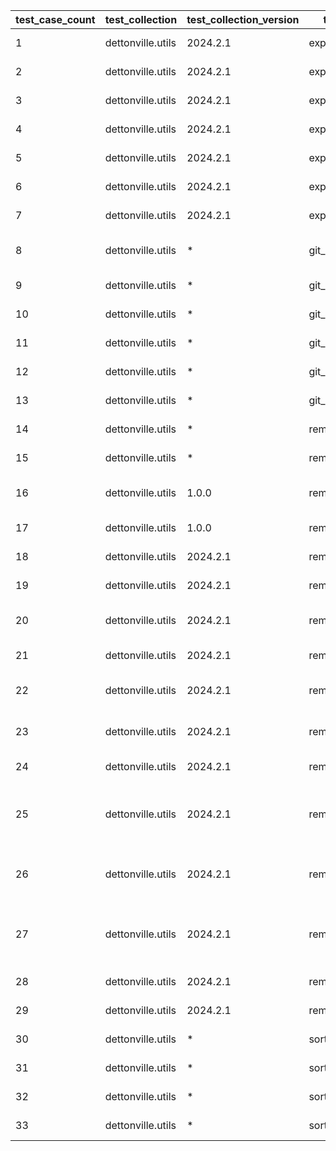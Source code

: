  | test_case_count | test_collection | test_collection_version | test_component | test_job_link | test_component_git_branch | test_component_git_commit_hash | test_case_id | test_date | test_description | test_failed | test_details_link | 
 |--- | --- | --- | --- | --- | --- | --- | --- | --- | --- | --- | --- | 
 | 1 | dettonville.utils | 2024.2.1 | export_dicts |  | main | bf085e9 | 01 | 2024-02-20T22:35:39Z | CSV test | False | [test details](./export_dicts/test.results/test_01/test-results.detailed.yml) | 
 | 2 | dettonville.utils | 2024.2.1 | export_dicts |  | main | bf085e9 | 02 | 2024-02-20T22:35:39Z | CSV test - empty key value | False | [test details](./export_dicts/test.results/test_02/test-results.detailed.yml) | 
 | 3 | dettonville.utils | 2024.2.1 | export_dicts |  | main | bf085e9 | 03 | 2024-02-20T22:35:39Z | CSV test - encoded string values | False | [test details](./export_dicts/test.results/test_03/test-results.detailed.yml) | 
 | 4 | dettonville.utils | 2024.2.1 | export_dicts |  | main | bf085e9 | 04 | 2024-02-20T22:35:39Z | CSV test - export with specified columns | False | [test details](./export_dicts/test.results/test_04/test-results.detailed.yml) | 
 | 5 | dettonville.utils | 2024.2.1 | export_dicts |  | main | bf085e9 | 05 | 2024-02-20T22:35:39Z | markdown test | False | [test details](./export_dicts/test.results/test_05/test-results.detailed.yml) | 
 | 6 | dettonville.utils | 2024.2.1 | export_dicts |  | main | bf085e9 | 06 | 2024-02-20T22:35:39Z | markdown test - empty key value | False | [test details](./export_dicts/test.results/test_06/test-results.detailed.yml) | 
 | 7 | dettonville.utils | 2024.2.1 | export_dicts |  | main | bf085e9 | 07 | 2024-02-20T22:35:39Z | markdown test - encoded string values | False | [test details](./export_dicts/test.results/test_07/test-results.detailed.yml) | 
 | 8 | dettonville.utils | * | git_pacp |  | main | bf085e9 | 01 | 2024-02-20T22:35:39Z | SSH - NO-OP - expect result with changed: false | False | [test details](./git_pacp/test.results/test_01/test-results.detailed.yml) | 
 | 9 | dettonville.utils | * | git_pacp |  | main | bf085e9 | 02 | 2024-02-20T22:35:39Z | SSH - add test file | False | [test details](./git_pacp/test.results/test_02/test-results.detailed.yml) | 
 | 10 | dettonville.utils | * | git_pacp |  | main | bf085e9 | 03 | 2024-02-20T22:35:39Z | SSH - add test file with explicit `add` path | False | [test details](./git_pacp/test.results/test_03/test-results.detailed.yml) | 
 | 11 | dettonville.utils | * | git_pacp |  | main | bf085e9 | 04 | 2024-02-20T22:35:39Z | SSH - expect default `add` path work | False | [test details](./git_pacp/test.results/test_04/test-results.detailed.yml) | 
 | 12 | dettonville.utils | * | git_pacp |  | main | bf085e9 | 05 | 2024-02-20T22:35:39Z | SSH - add test file with remote alias defined | False | [test details](./git_pacp/test.results/test_05/test-results.detailed.yml) | 
 | 13 | dettonville.utils | * | git_pacp |  | main | bf085e9 | 06 | 2024-02-20T22:35:39Z | SSH - remove test file | False | [test details](./git_pacp/test.results/test_06/test-results.detailed.yml) | 
 | 14 | dettonville.utils | * | remove_dict_keys |  | main | bf085e9 | 01 | 2024-02-20T22:35:39Z | dict object - single key remove test | False | [test details](./remove_dict_keys/test.results/test_01/test-results.detailed.yml) | 
 | 15 | dettonville.utils | * | remove_dict_keys |  | main | bf085e9 | 02 | 2024-02-20T22:35:39Z | dict object - multi key remove test | False | [test details](./remove_dict_keys/test.results/test_02/test-results.detailed.yml) | 
 | 16 | dettonville.utils | 1.0.0 | remove_dict_keys |  | main | bf085e9 | 03 | 2024-02-20T22:35:39Z | dict object - multi key remove test using regex | False | [test details](./remove_dict_keys/test.results/test_03/test-results.detailed.yml) | 
 | 17 | dettonville.utils | 1.0.0 | remove_dict_keys |  | main | bf085e9 | 04 | 2024-02-20T22:35:39Z | dict object - empty object remove test | False | [test details](./remove_dict_keys/test.results/test_04/test-results.detailed.yml) | 
 | 18 | dettonville.utils | 2024.2.1 | remove_dict_keys |  | main | bf085e9 | 05 | 2024-02-20T22:35:39Z | list object - single key remove test | False | [test details](./remove_dict_keys/test.results/test_05/test-results.detailed.yml) | 
 | 19 | dettonville.utils | 2024.2.1 | remove_dict_keys |  | main | bf085e9 | 06 | 2024-02-20T22:35:39Z | list object - multi key remove test | False | [test details](./remove_dict_keys/test.results/test_06/test-results.detailed.yml) | 
 | 20 | dettonville.utils | 2024.2.1 | remove_dict_keys |  | main | bf085e9 | 07 | 2024-02-20T22:35:39Z | list object - multi key remove test using regex | False | [test details](./remove_dict_keys/test.results/test_07/test-results.detailed.yml) | 
 | 21 | dettonville.utils | 2024.2.1 | remove_dict_keys |  | main | bf085e9 | 08 | 2024-02-20T22:35:39Z | list object - empty list remove test | False | [test details](./remove_dict_keys/test.results/test_08/test-results.detailed.yml) | 
 | 22 | dettonville.utils | 2024.2.1 | remove_dict_keys |  | main | bf085e9 | 09 | 2024-02-20T22:35:39Z | dict object - deep key remove test using ansible_facts | False | [test details](./remove_dict_keys/test.results/test_09/test-results.detailed.yml) | 
 | 23 | dettonville.utils | 2024.2.1 | remove_dict_keys |  | main | bf085e9 | 10 | 2024-02-20T22:35:39Z | dict object - deep key remove test using ansible_facts | False | [test details](./remove_dict_keys/test.results/test_10/test-results.detailed.yml) | 
 | 24 | dettonville.utils | 2024.2.1 | remove_sensitive_keys |  | main | bf085e9 | 01 | 2024-02-20T22:35:39Z | dict object - remove sensitive keys | False | [test details](./remove_sensitive_keys/test.results/test_01/test-results.detailed.yml) | 
 | 25 | dettonville.utils | 2024.2.1 | remove_sensitive_keys |  | main | bf085e9 | 02 | 2024-02-20T22:35:39Z | dict object - remove additional sensitive keys with additional_key_patterns defined | False | [test details](./remove_sensitive_keys/test.results/test_02/test-results.detailed.yml) | 
 | 26 | dettonville.utils | 2024.2.1 | remove_sensitive_keys |  | main | bf085e9 | 03 | 2024-02-20T22:35:39Z | dict object - remove sensitive keys with key_patterns explicitly defined | False | [test details](./remove_sensitive_keys/test.results/test_03/test-results.detailed.yml) | 
 | 27 | dettonville.utils | 2024.2.1 | remove_sensitive_keys |  | main | bf085e9 | 04 | 2024-02-20T22:35:39Z | dict object - remove sensitive keys with both key_patterns and additional_key_patterns defined | False | [test details](./remove_sensitive_keys/test.results/test_04/test-results.detailed.yml) | 
 | 28 | dettonville.utils | 2024.2.1 | remove_sensitive_keys |  | main | bf085e9 | 05 | 2024-02-20T22:35:39Z | list object - remove sensitive keys | False | [test details](./remove_sensitive_keys/test.results/test_05/test-results.detailed.yml) | 
 | 29 | dettonville.utils | 2024.2.1 | remove_sensitive_keys |  | main | bf085e9 | 06 | 2024-02-20T22:35:39Z | dict object - remove sensitive keys | False | [test details](./remove_sensitive_keys/test.results/test_06/test-results.detailed.yml) | 
 | 30 | dettonville.utils | * | sort_dict_list |  | main | bf085e9 | 01 | 2024-02-20T22:35:39Z | single key sort test | False | [test details](./sort_dict_list/test.results/test_01/test-results.detailed.yml) | 
 | 31 | dettonville.utils | * | sort_dict_list |  | main | bf085e9 | 02 | 2024-02-20T22:35:39Z | single key sort test using list | False | [test details](./sort_dict_list/test.results/test_02/test-results.detailed.yml) | 
 | 32 | dettonville.utils | * | sort_dict_list |  | main | bf085e9 | 03 | 2024-02-20T22:35:39Z | multi key sort test | False | [test details](./sort_dict_list/test.results/test_03/test-results.detailed.yml) | 
 | 33 | dettonville.utils | * | sort_dict_list |  | main | bf085e9 | 04 | 2024-02-20T22:35:39Z | empty list sort test | False | [test details](./sort_dict_list/test.results/test_04/test-results.detailed.yml) | 
